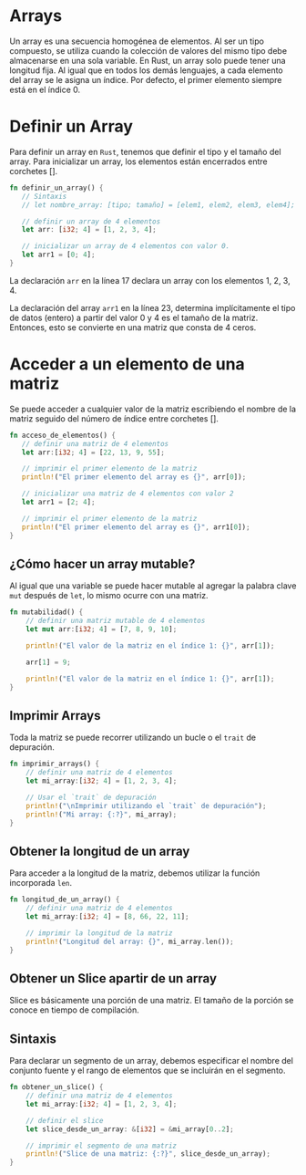 # Arrays

Un array es una secuencia homogénea de elementos. Al ser un tipo compuesto,
se utiliza cuando la colección de valores del mismo tipo debe almacenarse en una
sola variable. En Rust, un array solo puede tener una longitud fija. Al igual
que en todos los demás lenguajes, a cada elemento del array se le asigna un índice.
Por defecto, el primer elemento siempre está en el índice 0.

# Definir un Array

Para definir un array en `Rust`, tenemos que definir el tipo y el tamaño del array.
Para inicializar un array, los elementos están encerrados entre corchetes [].

```rust
fn definir_un_array() {
   // Sintaxis
   // let nombre_array: [tipo; tamaño] = [elem1, elem2, elem3, elem4];

   // definir un array de 4 elementos
   let arr: [i32; 4] = [1, 2, 3, 4];

   // inicializar un array de 4 elementos con valor 0.
   let arr1 = [0; 4];
}
```

La declaración `arr` en la línea 17 declara un array con los elementos 1, 2, 3, 4.

La declaración del array `arr1` en la línea 23, determina implícitamente el tipo de datos (entero)
a partir del valor 0 y 4 es el tamaño de la matriz. Entonces, esto se convierte en una
matriz que consta de 4 ceros.

# Acceder a un elemento de una matriz

Se puede acceder a cualquier valor de la matriz escribiendo el nombre de la matriz
seguido del número de índice entre corchetes [].

```rust
fn acceso_de_elementos() {
   // definir una matriz de 4 elementos
   let arr:[i32; 4] = [22, 13, 9, 55];

   // imprimir el primer elemento de la matriz
   println!("El primer elemento del array es {}", arr[0]);

   // inicializar una matriz de 4 elementos con valor 2
   let arr1 = [2; 4];

   // imprimir el primer elemento de la matriz
   println!("El primer elemento del array es {}", arr1[0]);
}
```

## ¿Cómo hacer un array mutable?

Al igual que una variable se puede hacer mutable al agregar la palabra clave `mut`
después de `let`, lo mismo ocurre con una matriz.

```rust
fn mutabilidad() {
    // definir una matriz mutable de 4 elementos
    let mut arr:[i32; 4] = [7, 8, 9, 10];

    println!("El valor de la matriz en el índice 1: {}", arr[1]);

    arr[1] = 9;

    println!("El valor de la matriz en el índice 1: {}", arr[1]);
}
```

## Imprimir Arrays

Toda la matriz se puede recorrer utilizando un bucle o el `trait` de depuración.

```rust
fn imprimir_arrays() {
    // definir una matriz de 4 elementos
    let mi_array:[i32; 4] = [1, 2, 3, 4];

    // Usar el `trait` de depuración
    println!("\nImprimir utilizando el `trait` de depuración");
    println!("Mi array: {:?}", mi_array);
}
```

## Obtener la longitud de un array

Para acceder a la longitud de la matriz, debemos utilizar la función incorporada `len`.

```rust
fn longitud_de_un_array() {
    // definir una matriz de 4 elementos
    let mi_array:[i32; 4] = [8, 66, 22, 11];

    // imprimir la longitud de la matriz
    println!("Longitud del array: {}", mi_array.len());
}
```

## Obtener un Slice apartir de un array

Slice es básicamente una porción de una matriz. El tamaño de la porción se conoce
en tiempo de compilación.

## Sintaxis

Para declarar un segmento de un array, debemos especificar el nombre del conjunto fuente
y el rango de elementos que se incluirán en el segmento.

```rust
fn obtener_un_slice() {
    // definir una matriz de 4 elementos
    let mi_array:[i32; 4] = [1, 2, 3, 4];

    // definir el slice
    let slice_desde_un_array: &[i32] = &mi_array[0..2];

    // imprimir el segmento de una matriz
    println!("Slice de una matriz: {:?}", slice_desde_un_array);
}
```
